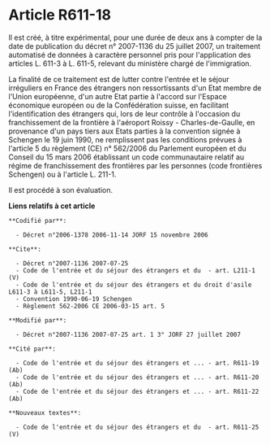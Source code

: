 # Article R611-18

Il est créé, à titre expérimental, pour une durée de deux ans à compter de la date de publication du décret n° 2007-1136 du
25 juillet 2007, un traitement automatisé de données à caractère personnel pris pour l'application des articles L. 611-3 à L.
611-5, relevant du ministère chargé de l'immigration.

La finalité de ce traitement est de lutter contre l'entrée et le séjour irréguliers en France des étrangers non
ressortissants d'un Etat membre de l'Union européenne, d'un autre Etat partie à l'accord sur l'Espace économique européen ou
de la Confédération suisse, en facilitant l'identification des étrangers qui, lors de leur contrôle à l'occasion du
franchissement de la frontière à l'aéroport Roissy - Charles-de-Gaulle, en provenance d'un pays tiers aux Etats parties à la
convention signée à Schengen le 19 juin 1990, ne remplissent pas les conditions prévues à l'article 5 du règlement (CE) n°
562/2006 du Parlement européen et du Conseil du 15 mars 2006 établissant un code communautaire relatif au régime de
franchissement des frontières par les personnes (code frontières Schengen) ou à l'article L. 211-1.

Il est procédé à son évaluation.

**Liens relatifs à cet article**

	**Codifié par**:

	  - Décret n°2006-1378 2006-11-14 JORF 15 novembre 2006

	**Cite**:

	  - Décret n°2007-1136 2007-07-25
	  - Code de l'entrée et du séjour des étrangers et du  - art. L211-1 (V)
	  - Code de l'entrée et du séjour des étrangers et du droit d'asile L611-3 à L611-5, L211-1
	  - Convention 1990-06-19 Schengen
	  - Règlement 562-2006 CE 2006-03-15 art. 5

	**Modifié par**:

	  - Décret n°2007-1136 2007-07-25 art. 1 3° JORF 27 juillet 2007

	**Cité par**:

	  - Code de l'entrée et du séjour des étrangers et ... - art. R611-19 (Ab)
	  - Code de l'entrée et du séjour des étrangers et ... - art. R611-20 (Ab)
	  - Code de l'entrée et du séjour des étrangers et ... - art. R611-22 (Ab)

	**Nouveaux textes**:

	  - Code de l'entrée et du séjour des étrangers et du  - art. R611-25 (V)
